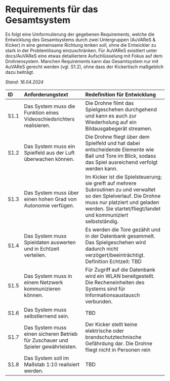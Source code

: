 # Requirements für das Gesamtsystem
Es folgt eine Umformulierung der gegebenen Requirements, welche die Entwicklung des Gesamtsystems durch zwei Untergruppen (AuVAReS & Kicker) in eine gemeinsame Richtung lenken soll, ohne die Entwickler zu stark in der Problemlösung einzuschränken.
Für AuVAReS exisitiert unter docs/AuVAReS eine etwas detailiertere Aufschlüsselung mit Fokus auf dem Drohnensystem. Manchen Requirements kann das Gesamtsystem nur mit AuVAReS gerecht werden (vgl. S1.2), ohne dass der Kickertisch maßgeblich dazu beiträgt.

*Stand: 16.04.2024*


| ID  | Anforderungstext  | Redefinition für Entwicklung|
|:----------|:----------|:----------|
| S1.1    | Das System muss die Funktion eines Videoschiedsrichters realisieren.    | Die Drohne filmt das Spielgeschehen durchgehend und kann es auch zur Wiederholung auf ein Bildausgabegerät streamen.|
| S1.2     | Das System muss ein Spielfeld aus der Luft überwachen können.    |Die Drohne fliegt über dem Spielfeld und hat dabei entscheidende Elemente wie Ball und Tore im Blick, sodass das Spiel ausreichend verfolgt werden kann. |
| S1.3     | Das System muss über einen hohen Grad von Autonomie verfügen.   | Im Kicker ist die Spielsteuerung; sie greift auf mehrere Subroutinen zu und verwaltet so den Spielverlauf. Die Drohne muss nur platziert und geladen werden. Sie startet/fliegt/landet und kommuniziert selbstständig.|
| S1.4    |  Das System muss Spieldaten auswerten und in Echtzeit verteilen.|Es werden die Tore gezählt und in der Datenbank gesammelt. Das Spielgeschehen wird dadurch nicht verzögert/beeinträchtigt. Definition Echtzeit: TBD|
| S1.5     | Das System muss in einem Netzwerk kommunizieren können.|Für Zugriff auf die Datenbank wird ein WLAN bereitgestellt. Die Recheneinheiten des Systems sind für Informationsaustausch verbunden.|
| S1.6     | Das System muss selbstlernend sein.|TBD|
| S1.7     | Das System muss einen sicheren Betrieb für Zuschauer und Spieler gewährleisten.|Der Kicker stellt keine elektrische oder brandschutztechnische Gefährdung dar. Die Drohne fliegt nicht in Personen rein|
| S1.8     | Das System soll im Maßstab 1:10 realisiert werden.|TBD|

